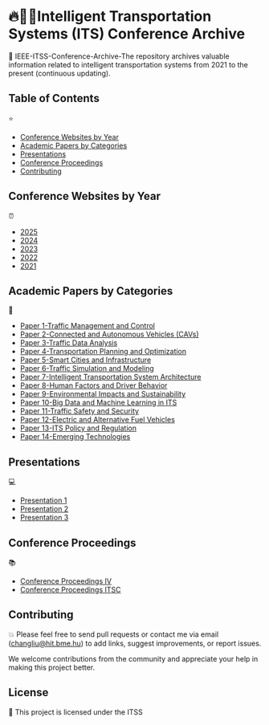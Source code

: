 # :fire:👋🚙Intelligent Transportation Systems (ITS) Conference Archive 

 :raising_hand:  IEEE-ITSS-Conference-Archive-The repository archives valuable information related to intelligent transportation systems from 2021 to the present (continuous updating).

 
 ## Table of Contents 
⭐
- [Conference Websites by Year](#conference-websites-by-year)
- [Academic Papers by Categories ](#academic-papers-by-categories)
- [Presentations](#presentations)
- [Conference Proceedings](#conference-proceedings)
- [Contributing](#contributing)

## Conference Websites by Year 
⏰
- [2025](conference-2025/)
- [2024](conference-2024/)
- [2023](conference-2023/)
- [2022](conference-2022/)
- [2021](conference-2021/)


## Academic Papers by Categories 
🚀
- [Paper 1-Traffic Management and Control](papers/paper1.pdf)
- [Paper 2-Connected and Autonomous Vehicles (CAVs)](papers/paper2.pdf)
- [Paper 3-Traffic Data Analysis](papers/paper3.pdf)
- [Paper 4-Transportation Planning and Optimization](papers/paper4.pdf)
- [Paper 5-Smart Cities and Infrastructure](papers/paper5.pdf)
- [Paper 6-Traffic Simulation and Modeling](papers/paper6.pdf)
- [Paper 7-Intelligent Transportation System Architecture](papers/paper7.pdf)
- [Paper 8-Human Factors and Driver Behavior](papers/paper8.pdf)
- [Paper 9-Environmental Impacts and Sustainability](papers/paper9.pdf)
- [Paper 10-Big Data and Machine Learning in ITS](papers/paper10.pdf)
- [Paper 11-Traffic Safety and Security](papers/paper11.pdf)
- [Paper 12-Electric and Alternative Fuel Vehicles](papers/paper12.pdf)
- [Paper 13-ITS Policy and Regulation](papers/paper13.pdf)
- [Paper 14-Emerging Technologies](papers/paper14.pdf)


## Presentations 
💻
- [Presentation 1](presentations/presentation1.pdf)
- [Presentation 2](presentations/presentation2.pdf)
- [Presentation 3](presentations/presentation3.pdf)

##  Conference Proceedings 
📚
- [Conference Proceedings IV](proceedings/IV)
- [Conference Proceedings ITSC](proceedings/ITSC)




## Contributing 
💥
Please feel free to send pull requests or contact me via email (changliu@hit.bme.hu) to add links, suggest improvements, or report issues.

We welcome contributions from the community and appreciate your help in making this project better.


## License 
🌱
This project is licensed under the ITSS




